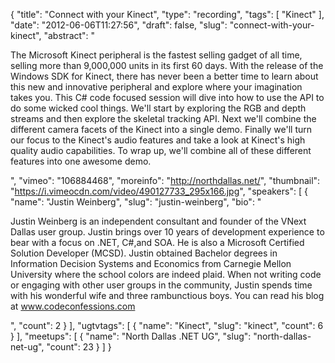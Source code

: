 {
  "title": "Connect with your Kinect",
  "type": "recording",
  "tags": [
    "Kinect"
  ],
  "date": "2012-06-06T11:27:56",
  "draft": false,
  "slug": "connect-with-your-kinect",
  "abstract": "<p>The Microsoft Kinect peripheral is the fastest selling gadget of all time, selling more than 9,000,000 units in its first 60 days. With the release of the Windows SDK for Kinect, there has never been a better time to learn about this new and innovative peripheral and explore where your imagination takes you. This C# code focused session will dive into how to use the API to do some wicked cool things. We'll start by exploring the RGB and depth streams and then explore the skeletal tracking API. Next we'll combine the different camera facets of the Kinect into a single demo. Finally we'll turn our focus to the Kinect's audio features and take a look at Kinect's high quality audio capabilities. To wrap up, we'll combine all of these different features into one awesome demo.</p>",
  "vimeo": "106884468",
  "moreinfo": "http://northdallas.net/",
  "thumbnail": "https://i.vimeocdn.com/video/490127733_295x166.jpg",
  "speakers": [
    {
      "name": "Justin Weinberg",
      "slug": "justin-weinberg",
      "bio": "<p>Justin Weinberg is an independent consultant and founder of the VNext Dallas user group. Justin brings over 10 years of development experience to bear with a focus on .NET, C#,and SOA. He is also a Microsoft Certified Solution Developer (MCSD). Justin obtained Bachelor degrees in Information Decision Systems and Economics from Carnegie Mellon University where the school colors are indeed plaid. When not writing code or engaging with other user groups in the community, Justin spends time with his wonderful wife and three rambunctious boys. You can read his blog at www.codeconfessions.com</p>",
      "count": 2
    }
  ],
  "ugtvtags": [
    {
      "name": "Kinect",
      "slug": "kinect",
      "count": 6
    }
  ],
  "meetups": [
    {
      "name": "North Dallas .NET UG",
      "slug": "north-dallas-net-ug",
      "count": 23
    }
  ]
}